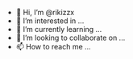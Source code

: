 - 👋 Hi, I’m @rikizzx
- 👀 I’m interested in ...
- 🌱 I’m currently learning ...
- 💞️ I’m looking to collaborate on ...
- 📫 How to reach me ...

<!---
rikizzx/rikizzx is a ✨ special ✨ repository because its `README.md` (this file) appears on your GitHub profile.
You can click the Preview link to take a look at your changes.
--->
